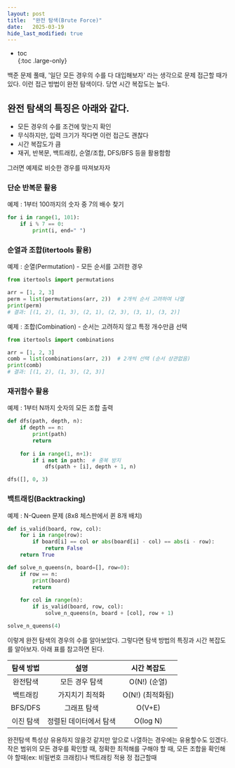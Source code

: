```yaml
---
layout: post
title:  "완전 탐색(Brute Force)"
date:   2025-03-19
hide_last_modified: true
---
```


* toc  
{:toc .large-only}

백준 문제 풀때, '일단 모든 경우의 수를 다 대입해보자' 라는 생각으로 문제 접근할 때가 있다. 이런 접근 방법이 완전 탐색이다. 당연 시간 복잡도는 높다. 

## 완전 탐색의 특징은 아래와 같다.

- 모든 경우의 수를 조건에 맞는지 확인
- 무식하지만, 입력 크기가 작다면 이런 접근도 괜찮다
- 시간 복잡도가 큼
- 재귀, 반복문, 백트래킹, 순열/조합, DFS/BFS 등을 활용함함

그러면 예제로 비슷한 경우를 따져보자자

### 단순 반복문 활용

예제 : 1부터 100까지의 숫자 중 7의 배수 찾기
~~~python
for i in range(1, 101):
    if i % 7 == 0:
        print(i, end=" ")
~~~
### 순열과 조합(itertools 활용)

예제 : 순열(Permutation) - 모든 순서를 고려한 경우
~~~python
from itertools import permutations

arr = [1, 2, 3]
perm = list(permutations(arr, 2))  # 2개씩 순서 고려하여 나열
print(perm)
# 결과: [(1, 2), (1, 3), (2, 1), (2, 3), (3, 1), (3, 2)]
~~~


예제 : 조합(Combination) - 순서는 고려하지 않고 특정 개수만큼 선택
~~~python
from itertools import combinations

arr = [1, 2, 3]
comb = list(combinations(arr, 2))  # 2개씩 선택 (순서 상관없음)
print(comb)
# 결과: [(1, 2), (1, 3), (2, 3)]
~~~

### 재귀함수 활용

예제 : 1부터 N까지 숫자의 모든 조합 출력
~~~python
def dfs(path, depth, n):
    if depth == n:
        print(path)
        return
    
    for i in range(1, n+1):
        if i not in path:  # 중복 방지
            dfs(path + [i], depth + 1, n)

dfs([], 0, 3)
~~~


### 백트래킹(Backtracking)

예제 : N-Queen 문제 (8x8 체스판에서 퀸 8개 배치)
~~~python
def is_valid(board, row, col):
    for i in range(row):
        if board[i] == col or abs(board[i] - col) == abs(i - row):
            return False
    return True

def solve_n_queens(n, board=[], row=0):
    if row == n:
        print(board)
        return
    
    for col in range(n):
        if is_valid(board, row, col):
            solve_n_queens(n, board + [col], row + 1)

solve_n_queens(4)
~~~
이렇게 완전 탐색의 경우의 수를 알아보았다. 그렇다면 탐색 방법의 특징과 시간 복잡도를 알아보자. 아래 표를 참고하면 된다.

| 탐색 방법 | 설명 | 시간 복잡도 |
|:---:|:---:|:---:|
| 완전탐색 | 모든 경우 탐색 | O(N!) (순열) |
| 백트래킹 | 가지치기 최적화 | O(N!) (최적화됨) |
| BFS/DFS | 그래프 탐색 | O(V+E) |
| 이진 탐색 | 정렬된 데이터에서 탐색 | O(log N) |

완전탐색 특성상 유용하지 않을것 같지만 앞으로 나열하는 경우에는 유용할수도 있겠다. 작은 범위의 모든 경우를 확인할 때, 정확한 최적해를 구해야 할 때, 모든 조합을 확인해야 할때(ex: 비밀번호 크래킹)나 백트래킹 적용 정 접근할때